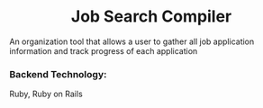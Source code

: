 <h1 align="center">Job Search Compiler</h1>

An organization tool that allows a user to gather all job application information and track progress of each application

<h3> Backend Technology: </h3>

Ruby, Ruby on Rails

